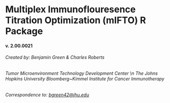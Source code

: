 # Multiplex Immunoflouresence Titration Optimization (mIFTO) R Package 
#### v. 2.00.0021
###### Created by: Benjamin Green & Charles Roberts

###### Tumor Microenvironment Technology Development Center \n The Johns Hopkins University Bloomberg~Kimmel Institute for Cancer Immunotherapy
###### Correspondence to: bgreen42@jhu.edu
